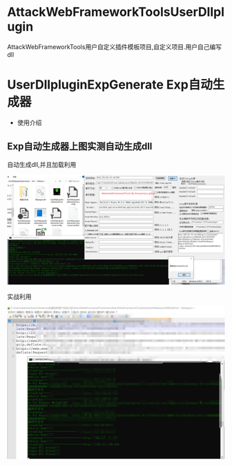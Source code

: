 # AttackWebFrameworkToolsUserDllplugin
AttackWebFrameworkTools用户自定义插件模板项目,自定义项目.用户自己编写dll
<h1>UserDllpluginExpGenerate Exp自动生成器</h1>
<ul>
  <li>使用介绍</li>
</ul>
<h2> Exp自动生成器上图实测自动生成dll</h2>
自动生成dll,并且加载利用

![exp生成器](https://raw.githubusercontent.com/Anonymous-ghost/AttackWebFrameworkToolsUserDllplugin/main/UserDll.png)<br/>

实战利用

![实战利用](https://raw.githubusercontent.com/Anonymous-ghost/AttackWebFrameworkToolsUserDllplugin/main/shizhan.png)<br/>
